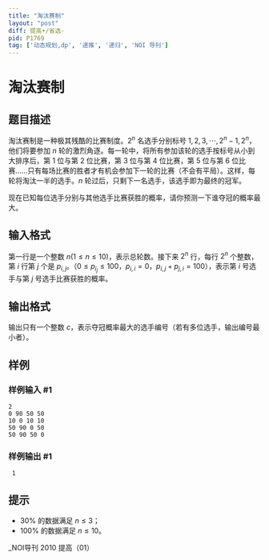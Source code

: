 ```yaml
---
title: "淘汰赛制"
layout: "post"
diff: 提高+/省选-
pid: P1769
tag: ['动态规划,dp', '递推', '递归', 'NOI 导刊']
---
```

# 淘汰赛制
## 题目描述

淘汰赛制是一种极其残酷的比赛制度。$2^n$ 名选手分别标号 $1,2,3,\cdots,2^n-1,2^n$，他们将要参加 $n$ 轮的激烈角逐。每一轮中，将所有参加该轮的选手按标号从小到大排序后，第 $1$ 位与第 $2$ 位比赛，第 $3$ 位与第 $4$ 位比赛，第 $5$ 位与第 $6$ 位比赛……只有每场比赛的胜者才有机会参加下一轮的比赛（不会有平局）。这样，每轮将淘汰一半的选手。$n$ 轮过后，只剩下一名选手，该选手即为最终的冠军。

现在已知每位选手分别与其他选手比赛获胜的概率，请你预测一下谁夺冠的概率最大。
## 输入格式

第一行是一个整数 $n(1 \le n \le 10)$，表示总轮数。接下来 $2^n$ 行，每行 $2^n$ 个整数，第 $i$ 行第 $j$ 个是 $p_{i,j}$。（$0 \le p_{i_j} \le 100$，$p_{i,i}=0$，$p_{i,j}+p_{j,i}=100$），表示第 $i$ 号选手与第 $j$ 号选手比赛获胜的概率。
## 输出格式

输出只有一个整数 $c$，表示夺冠概率最大的选手编号（若有多位选手，输出编号最小者）。

## 样例

### 样例输入 #1
```
2
0 90 50 50
10 0 10 10
50 90 0 50
50 90 50 0

```
### 样例输出 #1
```
 1
```
## 提示

- $30\%$ 的数据满足 $n \le 3$；
- $100\%$ 的数据满足 $n \le 10$。

_NOI导刊 2010 提高（01）

